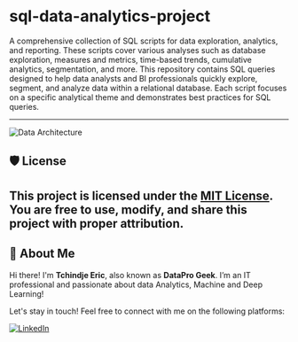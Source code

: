 # sql-data-analytics-project
A comprehensive collection of SQL scripts for data exploration, analytics, and reporting. These scripts cover various analyses such as database exploration, measures and metrics, time-based trends, cumulative analytics, segmentation, and more.
This repository contains SQL queries designed to help data analysts and BI professionals quickly explore, segment, and analyze data within a relational database. Each script focuses on a specific analytical theme and demonstrates best practices for SQL queries.

---
![Data Architecture](docs/data_architecture.png)


## 🛡️ License

This project is licensed under the [MIT License](LICENSE). You are free to use, modify, and share this project with proper attribution.
---
## 🌟 About Me

Hi there! I'm **Tchindje Eric**, also known as **DataPro Geek**. I’m an IT professional and passionate about data Analytics, Machine and Deep Learning!

Let's stay in touch! Feel free to connect with me on the following platforms:

[![LinkedIn](https://img.shields.io/badge/LinkedIn-0077B5?style=for-the-badge&logo=linkedin&logoColor=white)](https://linkedin.com/in/eric-tchindje)
